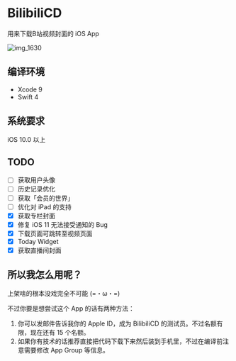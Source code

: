 # BilibiliCD
用来下载B站视频封面的 iOS App

![img_1630](https://user-images.githubusercontent.com/9763162/29995984-929bf76a-9028-11e7-8240-f3d6a975d693.PNG)

## 编译环境
- Xcode 9
- Swift 4

## 系统要求
iOS 10.0 以上

## TODO
- [ ] 获取用户头像
- [ ] 历史记录优化
- [ ] 获取「会员的世界」
- [ ] 优化对 iPad 的支持
- [X] 获取专栏封面
- [X] 修复 iOS 11 无法接受通知的 Bug
- [X] 下载页面可跳转至视频页面
- [X] Today Widget
- [X] 获取直播间封面

## 所以我怎么用呢？
上架啥的根本没戏完全不可能 (=・ω・=)

不过你要是想尝试这个 App 的话有两种方法：
1. 你可以发邮件告诉我你的 Apple ID，成为 BilibiliCD 的测试员。不过名额有限，现在还有 15 个名额。
2. 如果你有技术的话推荐直接把代码下载下来然后装到手机里，不过在编译前注意需要修改 App Group 等信息。
